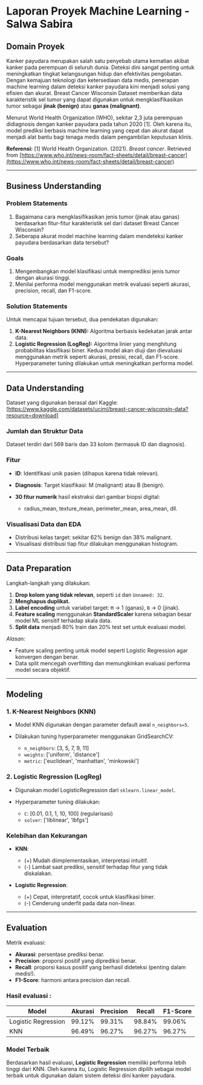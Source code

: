 # Laporan Proyek Machine Learning - Salwa Sabira

## Domain Proyek

Kanker payudara merupakan salah satu penyebab utama kematian akibat kanker pada perempuan di seluruh dunia. Deteksi dini sangat penting untuk meningkatkan tingkat kelangsungan hidup dan efektivitas pengobatan. Dengan kemajuan teknologi dan ketersediaan data medis, penerapan machine learning dalam deteksi kanker payudara kini menjadi solusi yang efisien dan akurat. Breast Cancer Wisconsin Dataset memberikan data karakteristik sel tumor yang dapat digunakan untuk mengklasifikasikan tumor sebagai **jinak (benign)** atau **ganas (malignant)**.

Menurut World Health Organization (WHO), sekitar 2,3 juta perempuan didiagnosis dengan kanker payudara pada tahun 2020 \[1]. Oleh karena itu, model prediksi berbasis machine learning yang cepat dan akurat dapat menjadi alat bantu bagi tenaga medis dalam pengambilan keputusan klinis.

**Referensi:**
\[1] World Health Organization. (2021). *Breast cancer*. Retrieved from [https://www.who.int/news-room/fact-sheets/detail/breast-cancer](https://www.who.int/news-room/fact-sheets/detail/breast-cancer)

---

## Business Understanding

### Problem Statements

1. Bagaimana cara mengklasifikasikan jenis tumor (jinak atau ganas) berdasarkan fitur-fitur karakteristik sel dari dataset Breast Cancer Wisconsin?
2. Seberapa akurat model machine learning dalam mendeteksi kanker payudara berdasarkan data tersebut?

### Goals

1. Mengembangkan model klasifikasi untuk memprediksi jenis tumor dengan akurasi tinggi.
2. Menilai performa model menggunakan metrik evaluasi seperti akurasi, precision, recall, dan F1-score.

### Solution Statements
Untuk mencapai tujuan tersebut, dua pendekatan digunakan:
1. **K-Nearest Neighbors (KNN):** Algoritma berbasis kedekatan jarak antar data.
2. **Logistic Regression (LogReg):** Algoritma linier yang menghitung probabilitas klasifikasi biner.
Kedua model akan diuji dan dievaluasi menggunakan metrik seperti akurasi, presisi, recall, dan F1-score. Hyperparameter tuning dilakukan untuk meningkatkan performa model.

---

## Data Understanding

Dataset yang digunakan berasal dari Kaggle: [https://www.kaggle.com/datasets/uciml/breast-cancer-wisconsin-data?resource=download]

### **Jumlah dan Struktur Data**

Dataset terdiri dari 569 baris dan 33 kolom (termasuk ID dan diagnosis).

### **Fitur**

* **ID**: Identifikasi unik pasien (dihapus karena tidak relevan).
* **Diagnosis**: Target klasifikasi: M (malignant) atau B (benign).
* **30 fitur numerik** hasil ekstraksi dari gambar biopsi digital:

  * radius\_mean, texture\_mean, perimeter\_mean, area\_mean, dll.

### **Visualisasi Data dan EDA**

* Distribusi kelas target: sekitar 62% benign dan 38% malignant.
* Visualisasi distribusi tiap fitur dilakukan menggunakan histogram.

---

## Data Preparation

Langkah-langkah yang dilakukan:

1. **Drop kolom yang tidak relevan**, seperti `id` dan `Unnamed: 32`.
2. **Menghapus duplikat.**
3. **Label encoding** untuk variabel target: `M` → 1 (ganas), `B` → 0 (jinak).
4. **Feature scaling** menggunakan **StandardScaler** karena sebagian besar model ML sensitif terhadap skala data.
5. **Split data** menjadi 80% train dan 20% test set untuk evaluasi model.

*Alasan:*
* Feature scaling penting untuk model seperti Logistic Regression agar konvergen dengan benar.
* Data split mencegah overfitting dan memungkinkan evaluasi performa model secara objektif.

---

## Modeling

### **1. K-Nearest Neighbors (KNN)**

* Model KNN digunakan dengan parameter default awal `n_neighbors=5`.
* Dilakukan tuning hyperparameter menggunakan GridSearchCV:

  * `n_neighbors`: \[3, 5, 7, 9, 11]
  * `weights`: \['uniform', 'distance']
  * `metric`: \['euclidean', 'manhattan', 'minkowski']

### **2. Logistic Regression (LogReg)**

* Digunakan model LogisticRegression dari `sklearn.linear_model`.
* Hyperparameter tuning dilakukan:

  * `C`: \[0.01, 0.1, 1, 10, 100] (regularisasi)
  * `solver`: \['liblinear', 'lbfgs']

### **Kelebihan dan Kekurangan**

* **KNN**:

  * (+) Mudah diimplementasikan, interpretasi intuitif.
  * (-) Lambat saat prediksi, sensitif terhadap fitur yang tidak diskalakan.
* **Logistic Regression**:

  * (+) Cepat, interpretatif, cocok untuk klasifikasi biner.
  * (-) Cenderung underfit pada data non-linear.

---

## Evaluation

Metrik evaluasi:

* **Akurasi**: persentase prediksi benar.
* **Precision**: proporsi positif yang diprediksi benar.
* **Recall**: proporsi kasus positif yang berhasil dideteksi (penting dalam medis!).
* **F1-Score**: harmoni antara precision dan recall.

### Hasil evaluasi :

| Model               | Akurasi  | Precision | Recall  | F1-Score  |
| ------------------- | -------  | --------- | ------  | --------  |
| Logistic Regression | 99.12%   | 99.31%    | 98.84%  | 99.06%    |
|KNN                  | 96.49%   | 96.27%    | 96.27%  | 96.27%    |

### **Model Terbaik**

Berdasarkan hasil evaluasi, **Logistic Regression** memiliki performa lebih tinggi dari KNN. Oleh karena itu, Logistic Regression dipilih sebagai model terbaik untuk digunakan dalam sistem deteksi dini kanker payudara.

